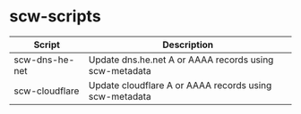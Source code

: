 # scw-scripts

Script          |Description
--------------|------------------------------------------------------
scw-dns-he-net|Update dns.he.net A or AAAA records using scw-metadata
scw-cloudflare|Update cloudflare A or AAAA records using scw-metadata
